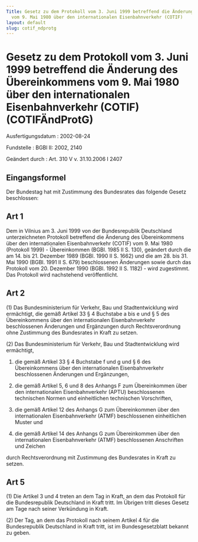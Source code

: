 ```yaml
---
Title: Gesetz zu dem Protokoll vom 3. Juni 1999 betreffend die Änderung des Übereinkommens
  vom 9. Mai 1980 über den internationalen Eisenbahnverkehr (COTIF)
layout: default
slug: cotif_ndprotg
---
```


# Gesetz zu dem Protokoll vom 3. Juni 1999 betreffend die Änderung des Übereinkommens vom 9. Mai 1980 über den internationalen Eisenbahnverkehr (COTIF) (COTIFÄndProtG)

Ausfertigungsdatum
:   2002-08-24

Fundstelle
:   BGBl II: 2002, 2140

Geändert durch
:   Art. 310 V v. 31.10.2006 I 2407


## Eingangsformel

Der Bundestag hat mit Zustimmung des Bundesrates das folgende Gesetz
beschlossen:


## Art 1

Dem in Vilnius am 3. Juni 1999 von der Bundesrepublik Deutschland
unterzeichneten Protokoll betreffend die Änderung des Übereinkommens
über den internationalen Eisenbahnverkehr (COTIF) vom 9. Mai 1980
(Protokoll 1999) - Übereinkommen (BGBl. 1985 II S. 130), geändert
durch die am 14. bis 21. Dezember 1989 (BGBl. 1990 II S. 1662) und die
am 28. bis 31. Mai 1990 (BGBl. 1991 II S. 679) beschlossenen
Änderungen sowie durch das Protokoll vom 20. Dezember 1990 (BGBl. 1992
II S. 1182) - wird zugestimmt. Das Protokoll wird nachstehend
veröffentlicht.


## Art 2

(1) Das Bundesministerium für Verkehr, Bau und Stadtentwicklung wird
ermächtigt, die gemäß Artikel 33 § 4 Buchstabe a bis e und § 5 des
Übereinkommens über den internationalen Eisenbahnverkehr beschlossenen
Änderungen und Ergänzungen durch Rechtsverordnung ohne Zustimmung des
Bundesrates in Kraft zu setzen.

(2) Das Bundesministerium für Verkehr, Bau und Stadtentwicklung wird
ermächtigt,

1.  die gemäß Artikel 33 § 4 Buchstabe f und g und § 6 des Übereinkommens
    über den internationalen Eisenbahnverkehr beschlossenen Änderungen und
    Ergänzungen,


2.  die gemäß Artikel 5, 6 und 8 des Anhangs F zum Übereinkommen über den
    internationalen Eisenbahnverkehr (APTU) beschlossenen technischen
    Normen und einheitlichen technischen Vorschriften,


3.  die gemäß Artikel 12 des Anhangs G zum Übereinkommen über den
    internationalen Eisenbahnverkehr (ATMF) beschlossenen einheitlichen
    Muster und


4.  die gemäß Artikel 14 des Anhangs G zum Übereinkommen über den
    internationalen Eisenbahnverkehr (ATMF) beschlossenen Anschriften und
    Zeichen



durch Rechtsverordnung mit Zustimmung des Bundesrates in Kraft zu
setzen.


## Art 5

(1) Die Artikel 3 und 4 treten an dem Tag in Kraft, an dem das
Protokoll für die Bundesrepublik Deutschland in Kraft tritt. Im
Übrigen tritt dieses Gesetz am Tage nach seiner Verkündung in Kraft.

(2) Der Tag, an dem das Protokoll nach seinem Artikel 4 für die
Bundesrepublik Deutschland in Kraft tritt, ist im Bundesgesetzblatt
bekannt zu geben.

